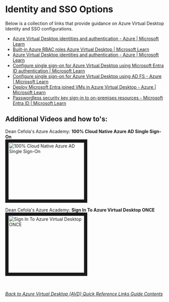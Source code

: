 # Identity and SSO Options
Below is a collection of links that provide guidance on Azure Virtual Desktop Identity and SSO configurations.

- [Azure Virtual Desktop identities and authentication - Azure | Microsoft Learn](https://learn.microsoft.com/en-us/azure/virtual-desktop/authentication)
- [Built-in Azure RBAC roles Azure Virtual Desktop | Microsoft Learn](https://learn.microsoft.com/en-us/azure/virtual-desktop/rbac)
- [Azure Virtual Desktop identities and authentication - Azure | Microsoft Learn](https://learn.microsoft.com/en-us/azure/virtual-desktop/authentication#session-host-authentication)
- [Configure single sign-on for Azure Virtual Desktop using Microsoft Entra ID authentication | Microsoft Learn](https://learn.microsoft.com/en-us/azure/virtual-desktop/configure-single-sign-on)
- [Configure single sign-on for Azure Virtual Desktop using AD FS - Azure | Microsoft Learn](https://learn.microsoft.com/en-us/azure/virtual-desktop/configure-adfs-sso)
- [Deploy Microsoft Entra joined VMs in Azure Virtual Desktop - Azure | Microsoft Learn](https://learn.microsoft.com/en-us/azure/virtual-desktop/azure-ad-joined-session-hosts)
- [Passwordless security key sign-in to on-premises resources - Microsoft Entra ID | Microsoft Learn](https://learn.microsoft.com/en-us/entra/identity/authentication/howto-authentication-passwordless-security-key-on-premises#install-the-azure-ad-kerberos-powershell-module)

## Additional Videos and how to's:
Dean Cefola's Azure Academy: **100% Cloud Native Azure AD Single Sign-On** \
<a href="http://www.youtube.com/watch?feature=player_embedded&v=_PrgdDH1oB4" target="_blank"><img src="http://img.youtube.com/vi/_PrgdDH1oB4/0.jpg" 
alt="100% Cloud Native Azure AD Single Sign-On" width="240" height="180" border="10" /></a>

Dean Cefola's Azure Academy: **Sign In To Azure Virtual Desktop ONCE** \
<a href="http://www.youtube.com/watch?feature=player_embedded&v=_VOEi0cMBvQ" target="_blank"><img src="http://img.youtube.com/vi/_VOEi0cMBvQ/0.jpg" 
alt="Sign In To Azure Virtual Desktop ONCE" width="240" height="180" border="10" /></a>

\
\
[*Back to Azure Virtual Desktop (AVD) Quick Reference Links Guide Contents*](https://github.com/chrismihm-ms/AVDQuickLinks/blob/main/README.md#azure-virtual-desktop-avd-quick-reference-links)